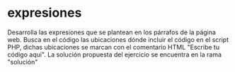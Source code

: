 # expresiones
Desarrolla las expresiones que se plantean en los párrafos de la página web. Busca en el código
las ubicaciones dónde incluir el código en el script PHP, dichas ubicaciones se marcan con el comentario HTML "Escribe tu código aquí".
La solución propuesta del ejercicio se encuentra en la rama "solución"
